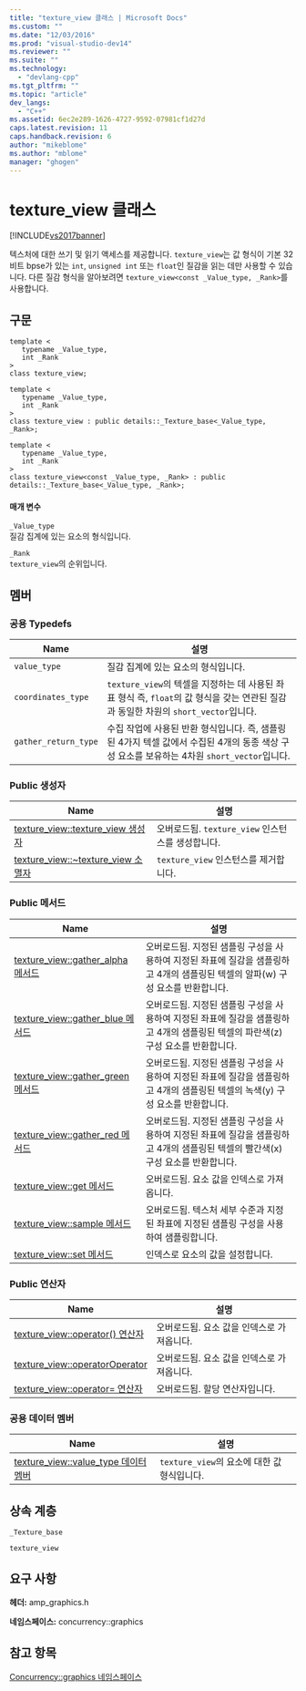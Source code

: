 ```yaml
---
title: "texture_view 클래스 | Microsoft Docs"
ms.custom: ""
ms.date: "12/03/2016"
ms.prod: "visual-studio-dev14"
ms.reviewer: ""
ms.suite: ""
ms.technology: 
  - "devlang-cpp"
ms.tgt_pltfrm: ""
ms.topic: "article"
dev_langs: 
  - "C++"
ms.assetid: 6ec2e289-1626-4727-9592-07981cf1d27d
caps.latest.revision: 11
caps.handback.revision: 6
author: "mikeblome"
ms.author: "mblome"
manager: "ghogen"
---
```

# texture_view 클래스
[!INCLUDE[vs2017banner](../../../assembler/inline/includes/vs2017banner.md)]

텍스처에 대한 쓰기 및 읽기 액세스를 제공합니다.  `texture_view`는 값 형식이 기본 32비트 bpse가 있는 `int`, `unsigned int` 또는 `float`인 질감을 읽는 데만 사용할 수 있습니다.  다른 질감 형식을 알아보려면 `texture_view<const _Value_type, _Rank>`를 사용합니다.  
  
## 구문  
  
```  
template <  
   typename _Value_type,  
   int _Rank  
>  
class texture_view;  
  
template <  
   typename _Value_type,  
   int _Rank  
>  
class texture_view : public details::_Texture_base<_Value_type, _Rank>;  
  
template <  
   typename _Value_type,  
   int _Rank  
>  
class texture_view<const _Value_type, _Rank> : public details::_Texture_base<_Value_type, _Rank>;  
```  
  
#### 매개 변수  
 `_Value_type`  
 질감 집계에 있는 요소의 형식입니다.  
  
 `_Rank`  
 `texture_view`의 순위입니다.  
  
## 멤버  
  
### 공용 Typedefs  
  
|Name|설명|  
|----------|--------|  
|`value_type`|질감 집계에 있는 요소의 형식입니다.|  
|`coordinates_type`|`texture_view`의 텍셀을 지정하는 데 사용된 좌표 형식 즉, `float`의 값 형식을 갖는 연관된 질감과 동일한 차원의 `short_vector`입니다.|  
|`gather_return_type`|수집 작업에 사용된 반환 형식입니다. 즉, 샘플링된 4가지 텍셀 값에서 수집된 4개의 동종 색상 구성 요소를 보유하는 4차원 `short_vector`입니다.|  
  
### Public 생성자  
  
|Name|설명|  
|----------|--------|  
|[texture\_view::texture\_view 생성자](../Topic/texture_view::texture_view%20Constructor.md)|오버로드됨.  `texture_view` 인스턴스를 생성합니다.|  
|[texture\_view::~texture\_view 소멸자](../Topic/texture_view::~texture_view%20Destructor.md)|`texture_view` 인스턴스를 제거합니다.|  
  
### Public 메서드  
  
|Name|설명|  
|----------|--------|  
|[texture\_view::gather\_alpha 메서드](../Topic/texture_view::gather_alpha%20Method.md)|오버로드됨.  지정된 샘플링 구성을 사용하여 지정된 좌표에 질감을 샘플링하고 4개의 샘플링된 텍셀의 알파\(w\) 구성 요소를 반환합니다.|  
|[texture\_view::gather\_blue 메서드](../Topic/texture_view::gather_blue%20Method.md)|오버로드됨.  지정된 샘플링 구성을 사용하여 지정된 좌표에 질감을 샘플링하고 4개의 샘플링된 텍셀의 파란색\(z\) 구성 요소를 반환합니다.|  
|[texture\_view::gather\_green 메서드](../Topic/texture_view::gather_green%20Method.md)|오버로드됨.  지정된 샘플링 구성을 사용하여 지정된 좌표에 질감을 샘플링하고 4개의 샘플링된 텍셀의 녹색\(y\) 구성 요소를 반환합니다.|  
|[texture\_view::gather\_red 메서드](../Topic/texture_view::gather_red%20Method.md)|오버로드됨.  지정된 샘플링 구성을 사용하여 지정된 좌표에 질감을 샘플링하고 4개의 샘플링된 텍셀의 빨간색\(x\) 구성 요소를 반환합니다.|  
|[texture\_view::get 메서드](../Topic/texture_view::get%20Method.md)|오버로드됨.  요소 값을 인덱스로 가져옵니다.|  
|[texture\_view::sample 메서드](../Topic/texture_view::sample%20Method.md)|오버로드됨.  텍스처 세부 수준과 지정된 좌표에 지정된 샘플링 구성을 사용하여 샘플링합니다.|  
|[texture\_view::set 메서드](../Topic/texture_view::set%20Method.md)|인덱스로 요소의 값을 설정합니다.|  
  
### Public 연산자  
  
|Name|설명|  
|----------|--------|  
|[texture\_view::operator\(\) 연산자](../Topic/texture_view::operator\(\)%20Operator.md)|오버로드됨.  요소 값을 인덱스로 가져옵니다.|  
|[texture\_view::operatorOperator](../Topic/texture_view::operatorOperator.md)|오버로드됨.  요소 값을 인덱스로 가져옵니다.|  
|[texture\_view::operator\= 연산자](../Topic/texture_view::operator=%20Operator.md)|오버로드됨.  할당 연산자입니다.|  
  
### 공용 데이터 멤버  
  
|Name|설명|  
|----------|--------|  
|[texture\_view::value\_type 데이터 멤버](../Topic/texture_view::value_type%20Data%20Member.md)|`texture_view`의 요소에 대한 값 형식입니다.|  
  
## 상속 계층  
 `_Texture_base`  
  
 `texture_view`  
  
## 요구 사항  
 **헤더:** amp\_graphics.h  
  
 **네임스페이스:** concurrency::graphics  
  
## 참고 항목  
 [Concurrency::graphics 네임스페이스](../../../parallel/amp/reference/concurrency-graphics-namespace.md)